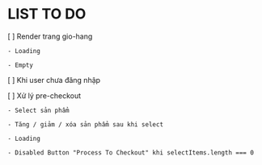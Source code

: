 # LIST TO DO

[ ] Render trang gio-hang

    - Loading
    
    - Empty

[ ] Khi user chưa đăng nhập

[ ] Xử lý pre-checkout

    - Select sản phẩm

    - Tăng / giảm / xóa sản phẩm sau khi select

    - Loading

    - Disabled Button "Process To Checkout" khi selectItems.length === 0